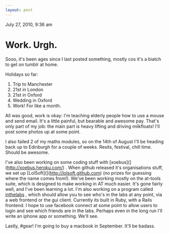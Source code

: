 ```yaml
---
layout: post
---
```


July 27, 2010, 9:36 am

# Work. Urgh. #

Sooo, it's been ages since I last posted something, mostly cos it's a biatch to get on tumblr at home.

Holidays so far:

1. Trip to Manchester
2. 21st in London
3. 21st in Oxford
4. Wedding in Oxford
5. Work! For like a month.

All was good, work is okay: I'm teaching elderly people how to use a mouse and send email. It's a little painful, but bearable and awesome pay. That's only part of my job: the main part is heavy lifting and driving milkfloats! I'll post some photos up at some point.

I also failed 2 of my maths modules, so on the 14th of August I'll be heading back up to Edinburgh for a couple of weeks. Resits, festival, chill time. Should be awesome.

I've also been working on some coding stuff with [xoebus](](http://xoebus.heroku.com/) . When github released it's organisations stuff, we set up [LolSoft](](http://lolsoft.github.com)  (no prizes for guessing where the name comes from!). We've been working mostly on the at-tools suite, which is designed to make working in AT much easier. It's gone fairly well, and I've been learning a lot.
I'm also working on a program called [inthelabs](http://github.com/shearn89/inthelabs) , which should allow you to see who's in the labs at any point, via a web frontend or the gui client. Currently its built in Ruby, with a Rails frontend. I hope to use facebook connect at some point to allow users to login and see which friends are in the labs. Perhaps even in the long run I'll write an iphone app or something. We'll see.

Lastly, #gear! I'm going to buy a macbook in September. It'll be badass.
    

